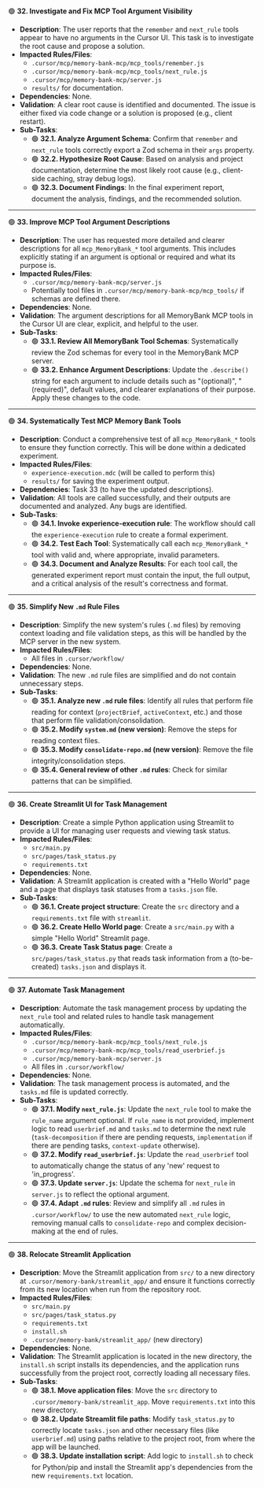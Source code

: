 🟢 **32. Investigate and Fix MCP Tool Argument Visibility**
*   **Description**: The user reports that the `remember` and `next_rule` tools appear to have no arguments in the Cursor UI. This task is to investigate the root cause and propose a solution.
*   **Impacted Rules/Files**: 
    *   `.cursor/mcp/memory-bank-mcp/mcp_tools/remember.js`
    *   `.cursor/mcp/memory-bank-mcp/mcp_tools/next_rule.js`
    *   `.cursor/mcp/memory-bank-mcp/server.js`
    *   `results/` for documentation.
*   **Dependencies**: None.
*   **Validation**: A clear root cause is identified and documented. The issue is either fixed via code change or a solution is proposed (e.g., client restart).
*   **Sub-Tasks**:
    *   🟢 **32.1. Analyze Argument Schema**: Confirm that `remember` and `next_rule` tools correctly export a Zod schema in their `args` property.
    *   🟢 **32.2. Hypothesize Root Cause**: Based on analysis and project documentation, determine the most likely root cause (e.g., client-side caching, stray debug logs).
    *   🟢 **32.3. Document Findings**: In the final experiment report, document the analysis, findings, and the recommended solution.

---

🟢 **33. Improve MCP Tool Argument Descriptions**
*   **Description**: The user has requested more detailed and clearer descriptions for all `mcp_MemoryBank_*` tool arguments. This includes explicitly stating if an argument is optional or required and what its purpose is.
*   **Impacted Rules/Files**: 
    *   `.cursor/mcp/memory-bank-mcp/server.js`
    *   Potentially tool files in `.cursor/mcp/memory-bank-mcp/mcp_tools/` if schemas are defined there.
*   **Dependencies**: None.
*   **Validation**: The argument descriptions for all MemoryBank MCP tools in the Cursor UI are clear, explicit, and helpful to the user.
*   **Sub-Tasks**:
    *   🟢 **33.1. Review All MemoryBank Tool Schemas**: Systematically review the Zod schemas for every tool in the MemoryBank MCP server.
    *   🟢 **33.2. Enhance Argument Descriptions**: Update the `.describe()` string for each argument to include details such as "(optional)", "(required)", default values, and clearer explanations of their purpose. Apply these changes to the code.

---

🟢 **34. Systematically Test MCP Memory Bank Tools**
*   **Description**: Conduct a comprehensive test of all `mcp_MemoryBank_*` tools to ensure they function correctly. This will be done within a dedicated experiment.
*   **Impacted Rules/Files**: 
    *   `experience-execution.mdc` (will be called to perform this)
    *   `results/` for saving the experiment output.
*   **Dependencies**: Task 33 (to have the updated descriptions).
*   **Validation**: All tools are called successfully, and their outputs are documented and analyzed. Any bugs are identified.
*   **Sub-Tasks**:
    *   🟢 **34.1. Invoke experience-execution rule**: The workflow should call the `experience-execution` rule to create a formal experiment.
    *   🟢 **34.2. Test Each Tool**: Systematically call each `mcp_MemoryBank_*` tool with valid and, where appropriate, invalid parameters.
    *   🟢 **34.3. Document and Analyze Results**: For each tool call, the generated experiment report must contain the input, the full output, and a critical analysis of the result's correctness and format.

---

🟢 **35. Simplify New `.md` Rule Files**
*   **Description**: Simplify the new system's rules (`.md` files) by removing context loading and file validation steps, as this will be handled by the MCP server in the new system.
*   **Impacted Rules/Files**: 
    *   All files in `.cursor/workflow/`
*   **Dependencies**: None.
*   **Validation**: The new `.md` rule files are simplified and do not contain unnecessary steps.
*   **Sub-Tasks**:
    *   🟢 **35.1. Analyze new `.md` rule files**: Identify all rules that perform file reading for context (`projectBrief`, `activeContext`, etc.) and those that perform file validation/consolidation.
    *   🟢 **35.2. Modify `system.md` (new version)**: Remove the steps for reading context files.
    *   🟢 **35.3. Modify `consolidate-repo.md` (new version)**: Remove the file integrity/consolidation steps.
    *   🟢 **35.4. General review of other `.md` rules**: Check for similar patterns that can be simplified.

---

🟢 **36. Create Streamlit UI for Task Management**
*   **Description**: Create a simple Python application using Streamlit to provide a UI for managing user requests and viewing task status.
*   **Impacted Rules/Files**: 
    *   `src/main.py`
    *   `src/pages/task_status.py`
    *   `requirements.txt`
*   **Dependencies**: None.
*   **Validation**: A Streamlit application is created with a "Hello World" page and a page that displays task statuses from a `tasks.json` file.
*   **Sub-Tasks**:
    *   🟢 **36.1. Create project structure**: Create the `src` directory and a `requirements.txt` file with `streamlit`.
    *   🟢 **36.2. Create Hello World page**: Create a `src/main.py` with a simple "Hello World" Streamlit page.
    *   🟢 **36.3. Create Task Status page**: Create a `src/pages/task_status.py` that reads task information from a (to-be-created) `tasks.json` and displays it.

---

🟢 **37. Automate Task Management**
*   **Description**: Automate the task management process by updating the `next_rule` tool and related rules to handle task management automatically.
*   **Impacted Rules/Files**: 
    *   `.cursor/mcp/memory-bank-mcp/mcp_tools/next_rule.js`
    *   `.cursor/mcp/memory-bank-mcp/mcp_tools/read_userbrief.js`
    *   `.cursor/mcp/memory-bank-mcp/server.js`
    *   All files in `.cursor/workflow/`
*   **Dependencies**: None.
*   **Validation**: The task management process is automated, and the `tasks.md` file is updated correctly.
*   **Sub-Tasks**:
    *   🟢 **37.1. Modify `next_rule.js`**: Update the `next_rule` tool to make the `rule_name` argument optional. If `rule_name` is not provided, implement logic to read `userbrief.md` and `tasks.md` to determine the next rule (`task-decomposition` if there are pending requests, `implementation` if there are pending tasks, `context-update` otherwise).
    *   🟢 **37.2. Modify `read_userbrief.js`**: Update the `read_userbrief` tool to automatically change the status of any 'new' request to 'in_progress'.
    *   🟢 **37.3. Update `server.js`**: Update the schema for `next_rule` in `server.js` to reflect the optional argument.
    *   🟢 **37.4. Adapt `.md` rules**: Review and simplify all `.md` rules in `.cursor/workflow/` to use the new automated `next_rule` logic, removing manual calls to `consolidate-repo` and complex decision-making at the end of rules.

---

🟢 **38. Relocate Streamlit Application**
*   **Description**: Move the Streamlit application from `src/` to a new directory at `.cursor/memory-bank/streamlit_app/` and ensure it functions correctly from its new location when run from the repository root.
*   **Impacted Rules/Files**: 
    *   `src/main.py`
    *   `src/pages/task_status.py`
    *   `requirements.txt`
    *   `install.sh`
    *   `.cursor/memory-bank/streamlit_app/` (new directory)
*   **Dependencies**: None.
*   **Validation**: The Streamlit application is located in the new directory, the `install.sh` script installs its dependencies, and the application runs successfully from the project root, correctly loading all necessary files.
*   **Sub-Tasks**:
    *   🟢 **38.1. Move application files**: Move the `src` directory to `.cursor/memory-bank/streamlit_app`. Move `requirements.txt` into this new directory.
    *   🟢 **38.2. Update Streamlit file paths**: Modify `task_status.py` to correctly locate `tasks.json` and other necessary files (like `userbrief.md`) using paths relative to the project root, from where the app will be launched.
    *   🟢 **38.3. Update installation script**: Add logic to `install.sh` to check for Python/pip and install the Streamlit app's dependencies from the new `requirements.txt` location.